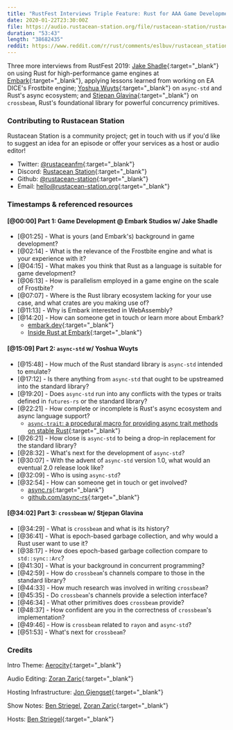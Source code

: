 ```yaml
---
title: "RustFest Interviews Triple Feature: Rust for AAA Game Development; Async Foundations with `async-std`; and Powerful Concurrency Primitives with `crossbeam`"
date: 2020-01-22T23:30:00Z
file: https://audio.rustacean-station.org/file/rustacean-station/rustacean-station-e011-rustfest-jake-yoshua-stjepan.mp3
duration: "53:43"
length: "38682435"
reddit: https://www.reddit.com/r/rust/comments/eslbuv/rustacean_station_triple_feature_rust_for_aaa/
---
```


Three more interviews from RustFest 2019: [Jake Shadle](https://twitter.com/Ca1ne){:target="_blank"} on using Rust for high-performance game engines at [Embark](https://www.embark-studios.com/){:target="_blank"}, applying lessons learned from working on EA DICE's Frostbite engine; [Yoshua Wuyts](https://twitter.com/yoshuawuyts){:target="_blank"} on `async-std` and Rust's async ecosystem; and [Stjepan Glavina](https://twitter.com/stjepang){:target="_blank"} on `crossbeam`, Rust's foundational library for powerful concurrency primitives.

### Contributing to Rustacean Station

<!-- You can probably leave this as-is -->

Rustacean Station is a community project; get in touch with us if you'd like to suggest an idea for an episode or offer your services as a host or audio editor!

 - Twitter: [@rustaceanfm](https://twitter.com/rustaceanfm){:target="_blank"}
 - Discord: [Rustacean Station](https://discord.gg/cHc3Gyc){:target="_blank"}
 - Github: [@rustacean-station](https://github.com/rustacean-station/){:target="_blank"}
 - Email: [hello@rustacean-station.org](mailto:hello@rustacean-station.org){:target="_blank"}

### Timestamps & referenced resources

#### [@00:00] Part 1: Game Development @ Embark Studios w/ Jake Shadle

- [@01:25] - What is yours (and Embark's) background in game development?
- [@02:14] - What is the relevance of the Frostbite engine and what is your experience with it?
- [@04:15] - What makes you think that Rust as a language is suitable for game development?
- [@06:13] - How is parallelism employed in a game engine on the scale of Frostbite?
- [@07:07] - Where is the Rust library ecosystem lacking for your use case, and what crates are you making use of?
- [@11:13] - Why is Embark interested in WebAssembly?
- [@14:20] - How can someone get in touch or learn more about Embark?
    - [embark.dev](https://www.embark.dev/){:target="_blank"}
    - [Inside Rust at Embark](https://medium.com/embarkstudios/inside-rust-at-embark-b82c06d1d9f4){:target="_blank"}

#### [@15:09] Part 2: `async-std` w/ Yoshua Wuyts

- [@15:48] - How much of the Rust standard library is `async-std` intended to emulate?
- [@17:12] - Is there anything from `async-std` that ought to be upstreamed into the standard library?
- [@19:20] - Does `async-std` run into any conflicts with the types or traits defined in `futures-rs` or the standard library?
- [@22:21] - How complete or incomplete is Rust's async ecosystem and async language support?
    - [`async-trait`: a procedural macro for providing async trait methods on stable Rust](https://crates.io/crates/async-trait){:target="_blank"}
- [@26:21] - How close is `async-std` to being a drop-in replacement for the standard library?
- [@28:32] - What's next for the development of `async-std`?
- [@30:07] - With the advent of `async-std` version 1.0, what would an eventual 2.0 release look like?
- [@32:09] - Who is using `async-std`?
- [@32:54] - How can someone get in touch or get involved?
    - [async.rs](https://async.rs/){:target="_blank"}
    - [github.com/async-rs](https://github.com/async-rs/){:target="_blank"}

#### [@34:02] Part 3: `crossbeam` w/ Stjepan Glavina

- [@34:29] - What is `crossbeam` and what is its history?
- [@36:41] - What is epoch-based garbage collection, and why would a Rust user want to use it?
- [@38:17] - How does epoch-based garbage collection compare to `std::sync::Arc`?
- [@41:30] - What is your background in concurrent programming?
- [@42:59] - How do `crossbeam`'s channels compare to those in the standard library?
- [@44:33] - How much research was involved in writing `crossbeam`?
- [@45:35] - Do `crossbeam`'s channels provide a selection interface?
- [@46:34] - What other primitives does `crossbeam` provide?
- [@48:37] - How confident are you in the correctness of `crossbeam`'s implementation?
- [@49:46] - How is `crossbeam` related to `rayon` and `async-std`?
- [@51:53] - What's next for `crossbeam`?

### Credits

Intro Theme: [Aerocity](https://twitter.com/AerocityMusic){:target="_blank"}

Audio Editing: [Zoran Zaric](https://twitter.com/zoranzaric){:target="_blank"}

Hosting Infrastructure: [Jon Gjengset](https://twitter.com/jonhoo/){:target="_blank"}

Show Notes: [Ben Striegel](https://twitter.com/bstrie/), [Zoran Zaric](https://twitter.com/zoranzaric){:target="_blank"}

Hosts: [Ben Striegel](https://twitter.com/bstrie/){:target="_blank"}
